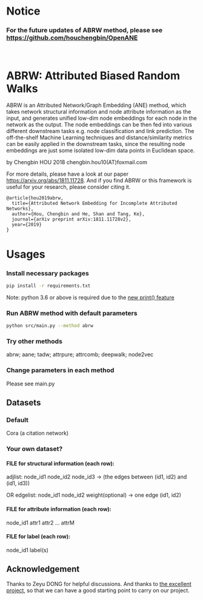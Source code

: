 # Notice

### For the future updates of ABRW method, please see https://github.com/houchengbin/OpenANE
<br>

# ABRW: Attributed Biased Random Walks
ABRW is an Attributed Network/Graph Embedding (ANE) method, which takes network structural information and node attribute information as the input, and generates unified low-dim node embeddings for each node in the network as the output. The node embeddings can be then fed into various different downstream tasks e.g. node classification and link prediction. The off-the-shelf Machine Learning techniques and distance/similarity metrics can be easily applied in the downstream tasks, since the resulting node embeddings are just some isolated low-dim data points in Euclidean space.

by Chengbin HOU 2018 chengbin.hou10(AT)foxmail.com

For more details, please have a look at our paper https://arxiv.org/abs/1811.11728. And if you find ABRW or this framework is useful for your research, please consider citing it.
```
@article{hou2019abrw,
  title={Attributed Network Embedding for Incomplete Attributed Networks},
  author={Hou, Chengbin and He, Shan and Tang, Ke},
  journal={arXiv preprint arXiv:1811.11728v2},
  year={2019}
}
```

# Usages
### Install necessary packages
```bash
pip install -r requirements.txt
```
Note: python 3.6 or above is required due to the [new print() feature](https://docs.python.org/3.6/reference/lexical_analysis.html#f-strings)
### Run ABRW method with default parameters
```bash
python src/main.py --method abrw
```
### Try other methods
abrw; aane; tadw; attrpure; attrcomb; deepwalk; node2vec
### Change parameters in each method
Please see main.py

## Datasets
### Default
Cora (a citation network)
### Your own dataset?
#### FILE for structural information (each row):
adjlist: node_id1 node_id2 node_id3 -> (the edges between (id1, id2) and (id1, id3)) 

OR edgelist: node_id1 node_id2 weight(optional) -> one edge (id1, id2)
#### FILE for attribute information (each row):
node_id1 attr1 attr2 ... attrM

#### FILE for label (each row):
node_id1 label(s)

## Acknowledgement
Thanks to Zeyu DONG for helpful discussions. And thanks to [the excellent project](https://github.com/thunlp/OpenNE), so that we can have a good starting point to carry on our project.
